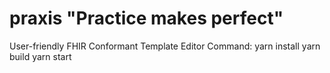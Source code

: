 # praxis "Practice makes perfect"
User-friendly FHIR Conformant Template Editor
Command:
yarn install
yarn build
yarn start
